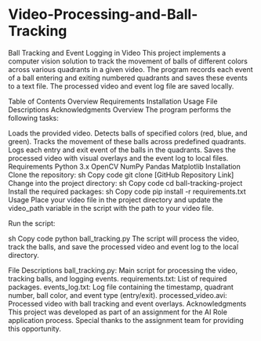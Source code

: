 # Video-Processing-and-Ball-Tracking
Ball Tracking and Event Logging in Video
This project implements a computer vision solution to track the movement of balls of different colors across various quadrants in a given video. The program records each event of a ball entering and exiting numbered quadrants and saves these events to a text file. The processed video and event log file are saved locally.

Table of Contents
Overview
Requirements
Installation
Usage
File Descriptions
Acknowledgments
Overview
The program performs the following tasks:

Loads the provided video.
Detects balls of specified colors (red, blue, and green).
Tracks the movement of these balls across predefined quadrants.
Logs each entry and exit event of the balls in the quadrants.
Saves the processed video with visual overlays and the event log to local files.
Requirements
Python 3.x
OpenCV
NumPy
Pandas
Matplotlib
Installation
Clone the repository:
sh
Copy code
git clone [GitHub Repository Link]
Change into the project directory:
sh
Copy code
cd ball-tracking-project
Install the required packages:
sh
Copy code
pip install -r requirements.txt
Usage
Place your video file in the project directory and update the video_path variable in the script with the path to your video file.

Run the script:

sh
Copy code
python ball_tracking.py
The script will process the video, track the balls, and save the processed video and event log to the local directory.

File Descriptions
ball_tracking.py: Main script for processing the video, tracking balls, and logging events.
requirements.txt: List of required packages.
events_log.txt: Log file containing the timestamp, quadrant number, ball color, and event type (entry/exit).
processed_video.avi: Processed video with ball tracking and event overlays.
Acknowledgments
This project was developed as part of an assignment for the AI Role application process. Special thanks to the assignment team for providing this opportunity.
